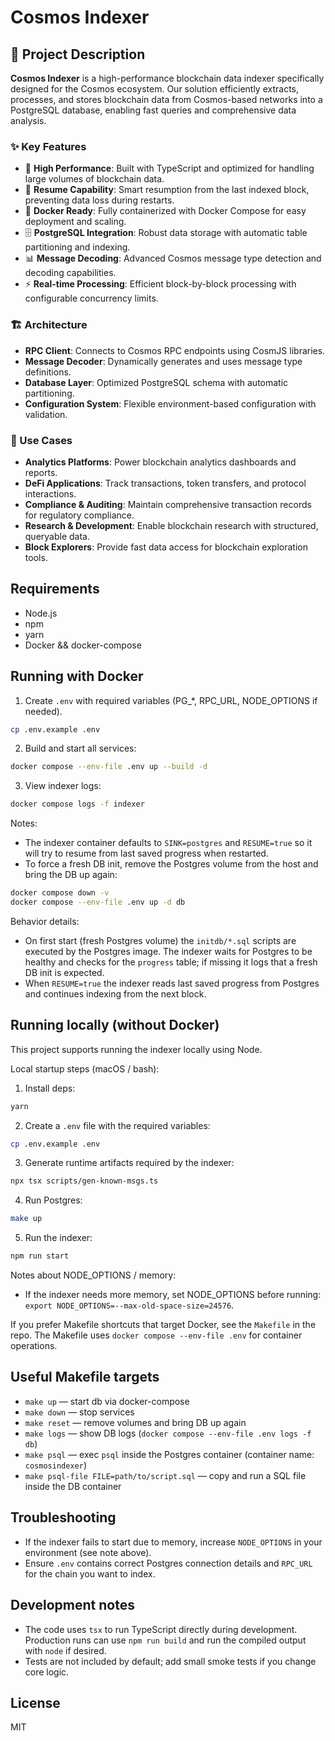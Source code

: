 # Cosmos Indexer

## 🌌 Project Description

**Cosmos Indexer** is a high-performance blockchain data indexer specifically designed for the Cosmos ecosystem. Our solution efficiently extracts, processes, and stores blockchain data from Cosmos-based networks into a PostgreSQL database, enabling fast queries and comprehensive data analysis.

### ✨ Key Features

- 🚀 **High Performance**: Built with TypeScript and optimized for handling large volumes of blockchain data.
- 🔄 **Resume Capability**: Smart resumption from the last indexed block, preventing data loss during restarts.
- 🐳 **Docker Ready**: Fully containerized with Docker Compose for easy deployment and scaling.
- 🗄️ **PostgreSQL Integration**: Robust data storage with automatic table partitioning and indexing.
- 📊 **Message Decoding**: Advanced Cosmos message type detection and decoding capabilities.
- ⚡ **Real-time Processing**: Efficient block-by-block processing with configurable concurrency limits.

### 🏗️ Architecture

- **RPC Client**: Connects to Cosmos RPC endpoints using CosmJS libraries.
- **Message Decoder**: Dynamically generates and uses message type definitions.
- **Database Layer**: Optimized PostgreSQL schema with automatic partitioning.
- **Configuration System**: Flexible environment-based configuration with validation.

### 🎯 Use Cases

- **Analytics Platforms**: Power blockchain analytics dashboards and reports.
- **DeFi Applications**: Track transactions, token transfers, and protocol interactions.
- **Compliance & Auditing**: Maintain comprehensive transaction records for regulatory compliance.
- **Research & Development**: Enable blockchain research with structured, queryable data.
- **Block Explorers**: Provide fast data access for blockchain exploration tools.

## Requirements

- Node.js
- npm
- yarn
- Docker && docker-compose

## Running with Docker

1. Create `.env` with required variables (PG_*, RPC_URL, NODE_OPTIONS if needed).

```bash
cp .env.example .env
```

2. Build and start all services:

```bash
docker compose --env-file .env up --build -d
```

3. View indexer logs:

```bash
docker compose logs -f indexer
```

Notes:
- The indexer container defaults to `SINK=postgres` and `RESUME=true` so it will try to resume from last saved progress when restarted.
- To force a fresh DB init, remove the Postgres volume from the host and bring the DB up again:

```bash
docker compose down -v
docker compose --env-file .env up -d db
```

Behavior details:
- On first start (fresh Postgres volume) the `initdb/*.sql` scripts are executed by the Postgres image. The indexer waits for Postgres to be healthy and checks for the `progress` table; if missing it logs that a fresh DB init is expected.
- When `RESUME=true` the indexer reads last saved progress from Postgres and continues indexing from the next block.

## Running locally (without Docker)

This project supports running the indexer locally using Node.

Local startup steps (macOS / bash):

1. Install deps:

```bash
yarn
```

2. Create a `.env` file with the required variables:

```bash
cp .env.example .env
```

3. Generate runtime artifacts required by the indexer:

```bash
npx tsx scripts/gen-known-msgs.ts
```

4. Run Postgres:

```bash
make up
```

5. Run the indexer:

```bash
npm run start
```

Notes about NODE_OPTIONS / memory:
- If the indexer needs more memory, set NODE_OPTIONS before running: `export NODE_OPTIONS=--max-old-space-size=24576`.

If you prefer Makefile shortcuts that target Docker, see the `Makefile` in the repo. The Makefile uses `docker compose --env-file .env` for container operations.

## Useful Makefile targets

- `make up` — start db via docker-compose
- `make down` — stop services
- `make reset` — remove volumes and bring DB up again
- `make logs` — show DB logs (`docker compose --env-file .env logs -f db`)
- `make psql` — exec `psql` inside the Postgres container (container name: `cosmosindexer`)
- `make psql-file FILE=path/to/script.sql` — copy and run a SQL file inside the DB container

## Troubleshooting

- If the indexer fails to start due to memory, increase `NODE_OPTIONS` in your environment (see note above).
- Ensure `.env` contains correct Postgres connection details and `RPC_URL` for the chain you want to index.

## Development notes

- The code uses `tsx` to run TypeScript directly during development. Production runs can use `npm run build` and run the compiled output with `node` if desired.
- Tests are not included by default; add small smoke tests if you change core logic.

## License

MIT
